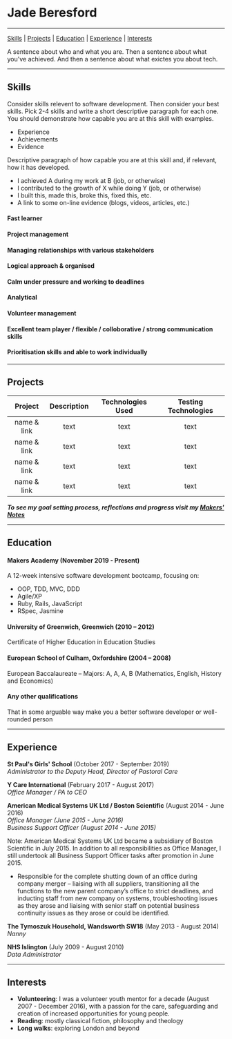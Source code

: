 # Jade Beresford

---

[Skills](#skills) | [Projects](#projects) | [Education](#education) | [Experience](#experience) | [Interests](#interests)

A sentence about who and what you are. Then a sentence about what you've achieved. And then a sentence about what exictes you about tech.

---

## Skills

Consider skills relevent to software development. Then consider your best skills. Pick 2-4 skills and write a short descriptive paragraph for each one. You should demonstrate how capable you are at this skill with examples.

- Experience
- Achievements
- Evidence

Descriptive paragraph of how capable you are at this skill and, if relevant, how it has developed.

- I achieved A during my work at B (job, or otherwise)
- I contributed to the growth of X while doing Y (job, or otherwise)
- I built this, made this, broke this, fixed this, etc.
- A link to some on-line evidence (blogs, videos, articles, etc.)

#### Fast learner
#### Project management  
#### Managing relationships with various stakeholders  
#### Logical approach & organised  
#### Calm under pressure and working to deadlines  
#### Analytical  
#### Volunteer management  
#### Excellent team player / flexible / colloborative / strong communication skills  
#### Prioritisation skills and able to work individually  

---

## Projects

| Project | Description | Technologies Used | Testing Technologies |
| :---: | :---: | :---: | :---: |
| name & link | text | text | text |
| name & link | text | text | text |
| name & link | text | text | text |
| name & link | text | text | text |

**_To see my goal setting process, reflections and progress visit my [Makers' Notes](https://github.com/JKBero/Makers-Notes)_**

---

## Education

#### Makers Academy (November 2019 - Present)  

A 12-week intensive software development bootcamp, focusing on:  
- OOP, TDD, MVC, DDD
- Agile/XP
- Ruby, Rails, JavaScript
- RSpec, Jasmine

#### University of Greenwich, Greenwich (2010 – 2012)  

Certificate of Higher Education in Education Studies  

#### European School of Culham, Oxfordshire (2004 – 2008)  

European Baccalaureate – Majors: A, A, A, B (Mathematics, English, History and Economics) 

#### Any other qualifications  

That in some arguable way make you a better software developer or well-rounded person  

---

## Experience

**St Paul's Girls' School** (October 2017 - September 2019)  
*Administrator to the Deputy Head, Director of Pastoral Care*  

**Y Care International** (February 2017 - August 2017)  
*Office Manager / PA to CEO*  

**American Medical Systems UK Ltd / Boston Scientific** (August 2014 - June 2016)  
*Office Manager (June 2015 - June 2016)*  
*Business Support Officer (August 2014 - June 2015)*  

Note: American Medical Systems UK Ltd became a subsidiary of Boston Scientific in July 2015. In addition to all responsibilities as Office Manager, I still undertook all Business Support Officer tasks after promotion in June 2015.  

- Responsible for the complete shutting down of an office during company merger – liaising with all suppliers, transitioning all the functions to the new parent company’s office to strict deadlines, and inducting staff from new company on systems, troubleshooting issues as they arose and liaising with senior staff on potential business continuity issues as they arose or could be identified.

**The Tymoszuk Household, Wandsworth SW18** (May 2013 - August 2014)  
*Nanny*  

**NHS Islington** (July 2009 - August 2010)  
*Data Administrator*  

---

## Interests

- **Volunteering**: I was a volunteer youth mentor for a decade (August 2007 - December 2016), with a passion for the care, safeguarding and creation of increased opportunities for young people.
- **Reading**: mostly classical fiction, philosophy and theology
- **Long walks**: exploring London and beyond
